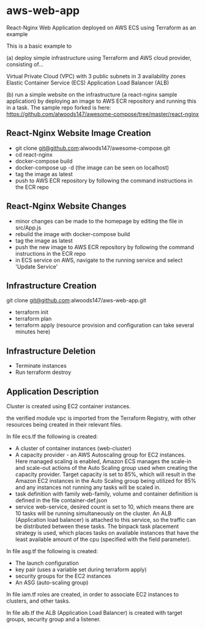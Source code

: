 # aws-web-app
React-Nginx Web Application deployed on AWS ECS using Terraform as an example

This is a basic example to 

(a) deploy simple infrastructure using Terraform and AWS cloud provider, consisting of...

Virtual Private Cloud (VPC) with 3 public subnets in 3 availability zones
Elastic Container Service (ECS)
Application Load Balancer (ALB)

(b) run a simple website on the infrastructure (a react-nginx sample application) by deploying an image to AWS ECR repository and running this in a task. The sample repo forked is here:
https://github.com/alwoods147/awesome-compose/tree/master/react-nginx


## React-Nginx Website Image Creation

- git clone git@github.com:alwoods147/awesome-compose.git
- cd react-nginx
- docker-compose build
- docker-compose up -d (the image can be seen on localhost)
- tag the image as latest
- push to AWS ECR repository by following the command instructions in the ECR repo

## React-Nginx Website Changes

- minor changes can be made to the homepage by editing the file in src/App.js
- rebuild the image with docker-compose build
- tag the image as latest
- push the new image to AWS ECR repository by following the command instructions in the ECR repo
- in ECS service on AWS, navigate to the running service and select 'Update Service'

## Infrastructure Creation

git clone git@github.com:alwoods147/aws-web-app.git
- terraform init
- terraform plan
- terraform apply
(resource provision and configuration can take several minutes here)

## Infrastructure Deletion
- Terminate instances
- Run terraform destroy

## Application Description
Cluster is created using EC2 container instances.

the verified module vpc is imported from the Terraform Registry, with other resources being created in their relevant files.

In file ecs.tf the following is created:

- A cluster of container instances (web-cluster)
- A capacity provider - an AWS Autoscaling group for EC2 instances. Here managed scaling is enabled, Amazon ECS manages the scale-in and scale-out actions of the Auto Scaling group used when creating the capacity provider. Target capacity is set to 85%, which will result in the Amazon EC2 instances in the Auto Scaling group being utilized for 85% and any instances not running any tasks will be scaled in.
- task definition with family web-family, volume and container definition is defined in the file container-def.json
- service web-service, desired count is set to 10, which means there are 10 tasks will be running simultaneously on the cluster. An ALB (Application load balancer) is attached to this service, so the traffic can be distributed between these tasks. The binpack task placement strategy is used, which places tasks on available instances that have the least available amount of the cpu (specified with the field parameter).

In file asg.tf the following is created:

- The launch configuration
- key pair (uses a variable set during terraform apply)
- security groups for the EC2 instances
- An ASG (auto-scaling group)

In file iam.tf roles are created, in order to associate EC2 instances to clusters, and other tasks.

In file alb.tf the ALB (Application Load Balancer) is created with target groups, security group and a listener.

